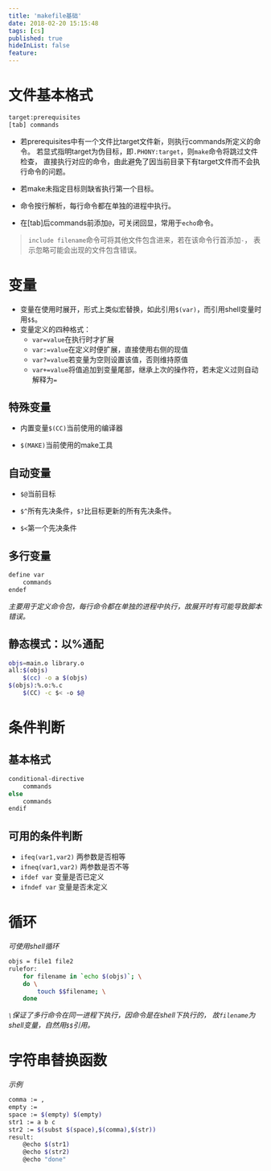 ```yaml
---
title: 'makefile基础'
date: 2018-02-20 15:15:48
tags: [cs]
published: true
hideInList: false
feature: 
---
```


# 文件基本格式
``` bash
target:prerequisites
[tab] commands
```
* 若prerequisites中有一个文件比target文件新，则执行commands所定义的命令。
若显式指明target为伪目标，即`.PHONY:target`，则`make`命令将跳过文件检查，
直接执行对应的命令，由此避免了因当前目录下有target文件而不会执行命令的问题。

* 若make未指定目标则缺省执行第一个目标。

* 命令按行解析，每行命令都在单独的进程中执行。

* 在[tab]后commands前添加`@`，可关闭回显，常用于`echo`命令。

>`include filename`命令可将其他文件包含进来，若在该命令行首添加`-`，
表示忽略可能会出现的文件包含错误。

# 变量

* 变量在使用时展开，形式上类似宏替换，如此引用`$(var)`，而引用shell变量时用`$$`。
* 变量定义的四种格式：
    - `var=value`在执行时才扩展
    - `var:=value`在定义时便扩展，直接使用右侧的现值
    - `var?=value`若变量为空则设置该值，否则维持原值
    - `var+=value`将值追加到变量尾部，继承上次的操作符，若未定义过则自动解释为`=`
## 特殊变量

* 内置变量`$(CC)`当前使用的编译器

* `$(MAKE)`当前使用的make工具

## 自动变量

* `$@`当前目标

* `$^`所有先决条件，`$?`比目标更新的所有先决条件。

* `$<`第一个先决条件

## 多行变量
``` bash
define var
	commands
endef
```
*主要用于定义命令包，每行命令都在单独的进程中执行，故展开时有可能导致脚本错误。*

## 静态模式：以%通配
``` bash
objs=main.o library.o
all:$(objs)
	$(cc) -o a $(objs)
$(objs):%.o:%.c
	$(CC) -c $< -o $@
```

# 条件判断

## 基本格式

``` bash
conditional-directive
	commands
else
	commands
endif
```

## 可用的条件判断

* `ifeq(var1,var2)` 两参数是否相等
* `ifneq(var1,var2)` 两参数是否不等
* `ifdef var` 变量是否已定义
* `ifndef var` 变量是否未定义

# 循环

*可使用shell循环*
```bash
objs = file1 file2
rulefor:
	for filename in `echo $(objs)`; \
	do \
		touch $$filename; \
	done
```
*`\`保证了多行命令在同一进程下执行，因命令是在shell下执行的，
故`filename`为shell变量，自然用`$$`引用。*

# 字符串替换函数
*示例*
``` bash
comma := ,
empty := 
space := $(empty) $(empty)
str1 := a b c
str2 := $(subst $(space),$(comma),$(str))
result:
	@echo $(str1)
	@echo $(str2)
	@echo "done"
```
